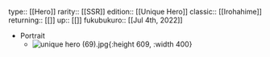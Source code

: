 type:: [[Hero]]
rarity:: [[SSR]]
edition:: [[Unique Hero]]
classic:: [[Irohahime]]
returning:: [[]]
up:: [[]]
fukubukuro:: [[Jul 4th, 2022]]

- Portrait
	- ![unique hero (69).jpg](../assets/unique_hero_(69)_1657008780495_0.jpg){:height 609, :width 400}